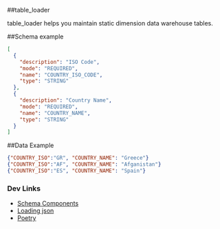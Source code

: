 ##table_loader

table_loader helps you maintain static dimension data warehouse tables.

##Schema example
```json
[
  {
    "description": "ISO Code",
    "mode": "REQUIRED",
    "name": "COUNTRY_ISO_CODE",
    "type": "STRING"
  },
  {
    "description": "Country Name",
    "mode": "REQUIRED",
    "name": "COUNTRY_NAME",
    "type": "STRING"
  }
]
```

##Data Example
```json
{"COUNTRY_ISO":"GR", "COUNTRY_NAME": "Greece"}
{"COUNTRY_ISO":"AF", "COUNTRY_NAME": "Afganistan"}
{"COUNTRY_ISO":"ES", "COUNTRY_NAME": "Spain"}
```

### Dev Links
+ [Schema Components](https://cloud.google.com/bigquery/docs/schemas#schema_components)
+ [Loading json](https://cloud.google.com/bigquery/docs/loading-data-cloud-storage-json)
+ [Poetry](https://python-poetry.org/docs/)


